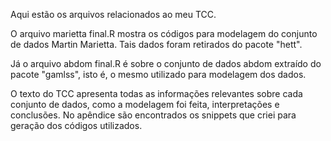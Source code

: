 Aqui estão os arquivos relacionados ao meu TCC. 

O arquivo marietta final.R mostra os códigos para modelagem do conjunto de dados Martin Marietta. Tais dados foram retirados do pacote "hett".

Já o arquivo abdom final.R é sobre o conjunto de dados abdom extraído do pacote "gamlss", isto é, o mesmo utilizado para modelagem dos dados.

O texto do TCC apresenta todas as informações relevantes sobre cada conjunto de dados, como a modelagem foi feita, interpretações e conclusões. No apêndice são encontrados os snippets que criei para geração dos códigos utilizados.

